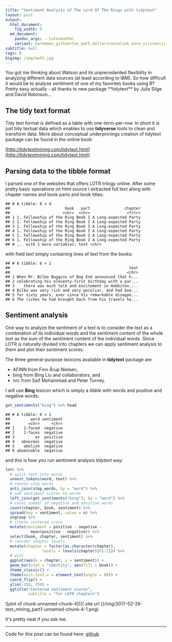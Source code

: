 ```yaml
---
title: "Sentiment Analysis of The Lord Of The Rings with tidytext"
layout: post
output:
  html_document:
    fig_width: 9
  md_document:
    pandoc_args: --latexmathml
    variant: markdown_github+tex_math_dollars+autolink_bare_uris+ascii_identifiers
subtitle: null
tags: R
bigimg: /img/math.jpg
---
```

 

<style id="MathJax_SVG_styles">.MathJax_SVG_Display {text-align: center; margin: 1em 0em; position: relative; display: block!important; text-indent: 0; max-width: none; max-height: none; min-width: 0; min-height: 0; width: 100%}
.MathJax_SVG .MJX-monospace {font-family: monospace}
.MathJax_SVG .MJX-sans-serif {font-family: sans-serif}
.MathJax_SVG {display: inline; font-style: normal; font-weight: normal; line-height: normal; font-size: 100%; font-size-adjust: none; text-indent: 0; text-align: left; text-transform: none; letter-spacing: normal; word-spacing: normal; word-wrap: normal; white-space: nowrap; float: none; direction: ltr; max-width: none; max-height: none; min-width: 0; min-height: 0; border: 0; padding: 0; margin: 0}
.MathJax_SVG * {transition: none; -webkit-transition: none; -moz-transition: none; -ms-transition: none; -o-transition: none}
.mjx-svg-href {fill: blue; stroke: blue}
.MathJax_SVG_LineBox {display: table!important}
.MathJax_SVG_LineBox span {display: table-cell!important; width: 10000em!important; min-width: 0; max-width: none; padding: 0; border: 0; margin: 0}
</style><svg style="display: none;"><defs id="MathJax_SVG_glyphs"></defs></svg>You got me thinking about Watson and its unprecedented flexibility in analyzing different data sources (at least according to IBM). So how difficult it would be to analyse sentiment of one of my favorites books using R? Pretty easy actually - all thanks to new package **tidytext** by Julia Silge and David Robinson...

## The tidy text format

Tidy text format is defined as a table with one-term-per-row. In short it is just tidy textual data which enables to use **tidyverse** tools to clean and transform data. More about conceptual underpinnings creation of tidytext package can be found in the online book:

[http://tidytextmining.com/tidytext.html](http://tidytextmining.com/tidytext.html)

## Parsing data to the tibble format

I parsed one of the websites that offers LOTR trilogy online. After some pretty basic operations on html source I extracted full text along with chapter names and book parts and book titles:


```
## # A tibble: 6 × 4
##                        book   part               chapter
##                       <chr>  <chr>                <fctr>
## 1 1. Fellowship of the Ring Book I A Long-expected Party
## 2 1. Fellowship of the Ring Book I A Long-expected Party
## 3 1. Fellowship of the Ring Book I A Long-expected Party
## 4 1. Fellowship of the Ring Book I A Long-expected Party
## 5 1. Fellowship of the Ring Book I A Long-expected Party
## 6 1. Fellowship of the Ring Book I A Long-expected Party
## # ... with 1 more variables: text <chr>
```

with field *text* simply containing lines of text from the books:


```
## # A tibble: 6 × 1
##                                                    text
##                                                   <chr>
## 1 When Mr. Bilbo Baggins of Bag End announced that h...
## 2 celebrating his eleventy-first birthday with a par...
## 3    there was much talk and excitement in Hobbiton....
## 4 Bilbo was very rich and very peculiar, and had bee...
## 5 for sixty years, ever since his remarkable disappe...
## 6 The riches he had brought back from his travels ha...
```


<!-- ## Most differentiating words -->

<!-- Let's see is there difference in words distribution across the books. -->
<!-- We scan through all words in the three parts of the trylogy and present only top most significantly describing one (or two) of three books. I will use simple **prop.test** to order words with respect to the p-value... -->



## Sentiment analysis

One way to analyze the sentiment of a text is to consider the text as a combination of its individual words and the sentiment content of the whole text as the sum of the sentiment content of the individual words. Since LOTR is naturally divided into chapters we can apply sentiment analysis to them and plot their sentiment scores.

The three general-purpose lexicons available in **tidytext** package are

 - AFINN from Finn Årup Nielsen,
 - bing from Bing Liu and collaborators, and
 - nrc from Saif Mohammad and Peter Turney.

I will use **Bing** lexicon which is simply a *tibble* with words and positive and negative words:


```r
get_sentiments("bing") %>% head
```

```
## # A tibble: 6 × 2
##         word sentiment
##        <chr>     <chr>
## 1    2-faced  negative
## 2    2-faces  negative
## 3         a+  positive
## 4   abnormal  negative
## 5    abolish  negative
## 6 abominable  negative
```

and this is how you run sentiment analysis *tidytext* way: 


```r
lotr %>%
  # split text into words
  unnest_tokens(word, text) %>%
  # remove stop words
  anti_join(stop_words, by = "word") %>%
  # add sentiment scores to words
  left_join(get_sentiments("bing"), by = "word") %>%
  # count number of negative and positive words
  count(chapter, book, sentiment) %>%
  spread(key = sentiment, value = n) %>%
  ungroup %>%
  # create centered score
  mutate(sentiment = positive - negative - 
           mean(positive - negative)) %>%
  select(book, chapter, sentiment) %>%
  # reorder chapter levels
  mutate(chapter = factor(as.character(chapter), 
                levels = levels(chapter)[61:1])) %>%
  # plot
  ggplot(aes(x = chapter, y = sentiment)) + 
  geom_bar(stat = "identity", aes(fill = book)) + 
  theme_classic() + 
  theme(axis.text.x = element_text(angle = 90)) + 
  coord_flip() + 
  ylim(-250, 250) +
  ggtitle("Centered sentiment scores", 
          subtitle = "for LOTR chapters")
```

![plot of chunk unnamed-chunk-4]({{ site.url }}/img/2017-02-26-text_mining_part1-unnamed-chunk-4-1.png)

It's pretty neat if you ask me. 

-------------------------------------------

Code for this post can be found here:
[github](https://github.com/jakubglinka/posts/tree/master/text_mining_part1)



